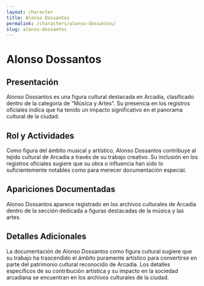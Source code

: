 ```yaml
---
layout: character
title: Alonso Dossantos
permalink: /characters/alonso-dossantos/
slug: alonso-dossantos
---
```


# Alonso Dossantos

## Presentación
Alonso Dossantos es una figura cultural destacada en Arcadia, clasificado dentro de la categoría de "Música y Artes". Su presencia en los registros oficiales indica que ha tenido un impacto significativo en el panorama cultural de la ciudad.

## Rol y Actividades
Como figura del ámbito musical y artístico, Alonso Dossantos contribuye al tejido cultural de Arcadia a través de su trabajo creativo. Su inclusión en los registros oficiales sugiere que su obra o influencia han sido lo suficientemente notables como para merecer documentación especial.

## Apariciones Documentadas
Alonso Dossantos aparece registrado en los archivos culturales de Arcadia dentro de la sección dedicada a figuras destacadas de la música y las artes.

## Detalles Adicionales
La documentación de Alonso Dossantos como figura cultural sugiere que su trabajo ha trascendido el ámbito puramente artístico para convertirse en parte del patrimonio cultural reconocido de Arcadia. Los detalles específicos de su contribución artística y su impacto en la sociedad arcadiana se encuentran en los archivos culturales de la ciudad.